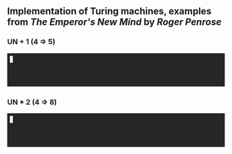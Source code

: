 ## Implementation of Turing machines, examples from _The Emperor's New Mind_ by _Roger Penrose_

### UN + 1 (4 => 5)
![](https://github.com/musabkilic/Turing/raw/master/res/UN+1.gif)

### UN * 2 (4 => 8)
![](https://github.com/musabkilic/Turing/raw/master/res/UN*2.gif)
